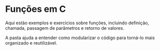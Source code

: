 # Funções em C

Aqui estão exemplos e exercícios sobre funções, incluindo definição, chamada, passagem de parâmetros e retorno de valores.

A pasta ajuda a entender como modularizar o código para torná-lo mais organizado e reutilizável.
